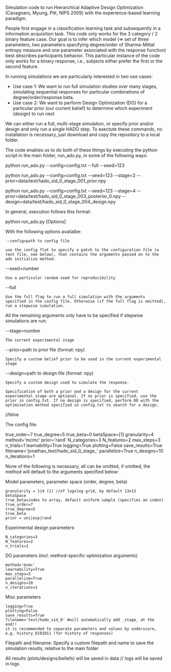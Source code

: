 Simulation code to run Hierarchical Adaptive Design Optimization (Cavagnaro, Myung, Pitt, NIPS 2009) with the experience-based learning paradigm.

People first engage in a classification learning task and subsequently in a information acquisition task. This code only works for the 3 category / 2 binary feature case. Our goal is to infer which model (=> set of three parameters, two parameters specifying degree/order of Sharma-Mittal entropy measure and one parameter associated with the response function) best describes participants behavior. This particular instance of the code only works for a binary response, i.e., subjects either prefer the first or the second feature.

In running simulations we are particularly interested in two use cases:
- Use case 1: We want to run full simulation studies over many stages, simulating sequential responses for particular combinations of degree/order/response beta.
- Use case 2: We want to perform Design Optimization (DO) for a particular prior (our current belief) to determine which experiment (design) to run next 

We can either run a full, multi-stage simulation, or specify prior and/or design and only run a single HADO step. To exectute these commands, no installation is necessary, just download and copy the repository to a local folder.

The code enables us to do both of these things by executing the python script in the main folder, run_ado.py, in some of the following ways:

python run_ado.py --config=config.txt --full --seed=123

python run_ado.py --config=config.txt --seed=123 --stage=2 --prior=data/test/hado_sid_0_stage_001_prior.npy

python run_ado.py --config=config.txt --seed=123 --stage=4 --prior=data/test/hado_sid_0_stage_003_posterior_0.npy --design=data/test/hado_sid_0_stage_004_design.npy

In general, execution follows this format:

python run_ado.py [Options]

With the following options availalbe:

`--config=path to config file`
	
	use the config flat to specify a patch to the configuration file (a text file, see below), that contains the arguments passed on to the ado initialize method.

--seed=number

	Use a particular random seed for reproducibility

--full
	
	Use the full flag to run a full simulation with the arguments specified in the config file. Otherwise (if the full flag is omitted), run a stepwise simulation.


All the remaining arguments only have to be specified if stepwise simulations are run:

--stage=number

	The current experimental stage

--prior=path to prior file (format: npy)

	Specify a custom belief prior to be used in the current experimental stage

--design=path to design file (format: npy)

	Specify a custom design used to simulate the response.

	Specification of both a prior and a design for the current experimental stage are optional. If no prior is specified, use the prior in config.txt. If no design is specified, perform DO with the optimization method specified in config.txt to search for a design.


//hline


The config file:

true_order=7
true_degree=5
true_beta=0
betaSpace=[1]
granularity=4
method='mcmc'
prior='rand'
N_categories=3
N_features=2
max_steps=3
n_trials=1
learnability=True
logging=True
plotting=False
save_results=True
filename='jonathan_test/hado_sid_0_stage_'
parallelize=True
n_designs=10
n_iterations=1


None of the following is necessary, all can be omitted, if omitted, the method will default to the arguments specified below:

Model parameters, parameter space (order, degree, beta)

	granularity = 1|4 (1) //of logxlog grid, by default 13x13
	betaSpace
	true_beta=index to array, default uniform sample (specifies an index)
	true_order=7
	true_degree=5
	true_beta
	prior = uni|exp|rand

Experimental design parameters:

	N_categories=3
	N_features=2
	n_trials=1

DO parameters (incl. method-specific optimization arguments)
	
	method='mcmc'
	learnability=True
	max_steps=3
	parallelize=True
	n_designs=10
	n_iterations=1


Misc parameters

	logging=True
	plotting=False
	save_results=True
	filename='test/hado_sid_0' #will automatically add _stage_ at the end!!
	it is recommended to separate parameters and values by underscore, e.g. history_0101011 (for history of responses)

Filepath and filename: Specify a custom filepath and name to save the simulation results, relative to the main folder


All results (plots/designs/beliefs) will be saved in data // logs will be saved in logs
